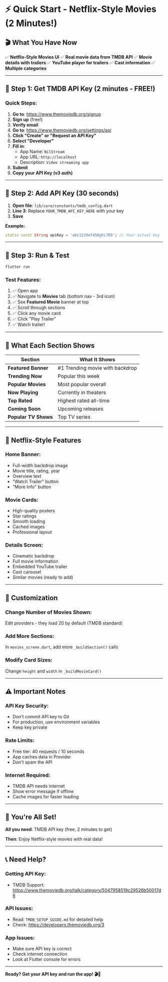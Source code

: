 # ⚡ Quick Start - Netflix-Style Movies (2 Minutes!)

## 🎬 What You Have Now

✅ **Netflix-Style Movies UI**
✅ **Real movie data from TMDB API**
✅ **Movie details with trailers**
✅ **YouTube player for trailers**
✅ **Cast information**
✅ **Multiple categories**

---

## 🔑 Step 1: Get TMDB API Key (2 minutes - FREE!)

### Quick Steps:
1. **Go to**: https://www.themoviedb.org/signup
2. **Sign up** (free!)
3. **Verify email**
4. **Go to**: https://www.themoviedb.org/settings/api
5. **Click "Create" or "Request an API Key"**
6. **Select "Developer"**
7. **Fill in**:
   - App Name: `NilStream`
   - App URL: `http://localhost`
   - Description: `Video streaming app`
8. **Submit**
9. **Copy your API Key (v3 auth)**

---

## 📝 Step 2: Add API Key (30 seconds)

1. **Open file**: `lib/core/constants/tmdb_config.dart`
2. **Line 3**: Replace `YOUR_TMDB_API_KEY_HERE` with your key
3. **Save**

**Example:**
```dart
static const String apiKey = 'abc123def456ghi789'; // Your actual key
```

---

## 🚀 Step 3: Run & Test

```bash
flutter run
```

### Test Features:
1. ✅ Open app
2. ✅ Navigate to **Movies** tab (bottom nav - 3rd icon)
3. ✅ See **Featured Movie** banner at top
4. ✅ Scroll through sections
5. ✅ Click any movie card
6. ✅ Click "Play Trailer"
7. ✅ Watch trailer!

---

## 🎯 What Each Section Shows

| Section | What It Shows |
|---------|---------------|
| **Featured Banner** | #1 Trending movie with backdrop |
| **Trending Now** | Popular this week |
| **Popular Movies** | Most popular overall |
| **Now Playing** | Currently in theaters |
| **Top Rated** | Highest rated all-time |
| **Coming Soon** | Upcoming releases |
| **Popular TV Shows** | Top TV series |

---

## 🎨 Netflix-Style Features

### Home Banner:
- Full-width backdrop image
- Movie title, rating, year
- Overview text
- "Watch Trailer" button
- "More Info" button

### Movie Cards:
- High-quality posters
- Star ratings
- Smooth loading
- Cached images
- Professional layout

### Details Screen:
- Cinematic backdrop
- Full movie information
- Embedded YouTube trailer
- Cast carousel
- Similar movies (ready to add)

---

## 🔧 Customization

### Change Number of Movies Shown:
Edit providers - they load 20 by default (TMDB standard)

### Add More Sections:
In `movies_screen.dart`, add more `_buildSection()` calls

### Modify Card Sizes:
Change `height` and `width` in `_buildMovieCard()`

---

## ⚠️ Important Notes

### API Key Security:
- Don't commit API key to Git
- For production, use environment variables
- Keep key private

### Rate Limits:
- Free tier: 40 requests / 10 seconds
- App caches data in Provider
- Don't spam the API

### Internet Required:
- TMDB API needs internet
- Show error message if offline
- Cache images for faster loading

---

## 🎉 You're All Set!

**All you need**: TMDB API key (free, 2 minutes to get)

**Then**: Enjoy Netflix-style movies with real data!

---

## 📞 Need Help?

### Getting API Key:
- TMDB Support: https://www.themoviedb.org/talk/category/5047958519c29526b50017d6

### API Issues:
- Read: `TMDB_SETUP_GUIDE.md` for detailed help
- Check: https://developers.themoviedb.org/3

### App Issues:
- Make sure API key is correct
- Check internet connection
- Look at Flutter console for errors

---

**Ready? Get your API key and run the app! 🎬🚀**

